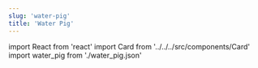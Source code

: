 ```yaml
---
slug: 'water-pig'
title: 'Water Pig'
---
```


import React from 'react'
import Card from '../../../src/components/Card'
import water_pig from './water_pig.json'

<Card data={water_pig} />
